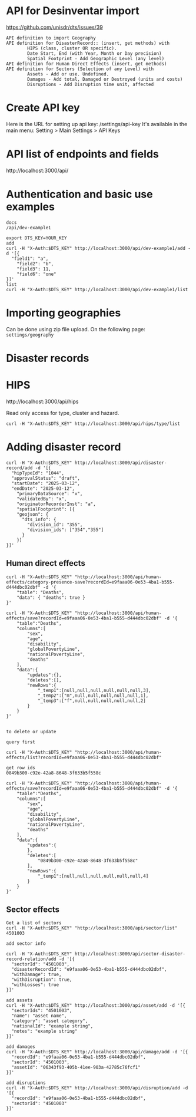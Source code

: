 # API for Desinventar import

https://github.com/unisdr/dts/issues/39

```
API definition to import Geography
API definition for DisasterRecord:: (insert, get methods) with
		HIPS (class, cluster OR specific).
		Date Start, End (with Year, Month or Day precision)
		Spatial Footprint - Add Geographic Level (any level)
API definition for Human Direct Effects (insert, get methods)
API definition for Sectors (Selection of any Level) with
		Assets - Add or use. Undefined.
		Damages - Add total, Damaged or Destroyed (units and costs)
		Disruptions - Add Disruption time unit, affected
```


# Create API key

Here is the URL for setting up api key: /settings/api-key
It's available in the main menu: Setting > Main Settings > API Keys

# API list of endpoints and fields

http://localhost:3000/api/

# Authentication and basic use examples

```
docs
/api/dev-example1

export DTS_KEY=YOUR_KEY
add
curl -H "X-Auth:$DTS_KEY" http://localhost:3000/api/dev-example1/add -d '[{
  "field1": "a",
	"field2": "b",
	"field3": 11,
	"field6": "one"
}]'
list
curl -H "X-Auth:$DTS_KEY" http://localhost:3000/api/dev-example1/list

```

# Importing geographies

Can be done using zip file upload. On the following page: `settings/geography`

# Disaster records

# HIPS

http://localhost:3000/api/hips

Read only access for type, cluster and hazard.
```
curl -H "X-Auth:$DTS_KEY" http://localhost:3000/api/hips/type/list
```

# Adding disaster record

```
curl -H "X-Auth:$DTS_KEY" http://localhost:3000/api/disaster-record/add -d '[{
  "hipTypeId": "1044",
  "approvalStatus": "draft",
  "startDate": "2025-03-12",
  "endDate": "2025-03-12",
	"primaryDataSource": "x",
	"validatedBy": "x",
	"originatorRecorderInst": "a",
	"spatialFootprint": [{
    "geojson": {
      "dts_info": {
        "division_id": "355",
        "division_ids": ["354","355"]
      }
	}]
}]'
```

## Human direct effects
```
curl -H "X-Auth:$DTS_KEY" "http://localhost:3000/api/human-effects/category-presence-save?recordId=e9faaa06-0e53-4ba1-b555-d444dbc02dbf" -d '{
	"table": "Deaths",
	"data": { "deaths": true }
}'

curl -H "X-Auth:$DTS_KEY" "http://localhost:3000/api/human-effects/save?recordId=e9faaa06-0e53-4ba1-b555-d444dbc02dbf" -d '{
	"table":"Deaths",
	"columns":[
		"sex",
		"age",
		"disability",
		"globalPovertyLine",
		"nationalPovertyLine",
		"deaths"
	],
	"data":{
		"updates":{},
		"deletes":[],
		"newRows":{
			"_temp1":[null,null,null,null,null,null,3],
			"_temp2":["m",null,null,null,null,null,1],
			"_temp3":["f",null,null,null,null,null,2]
		}
	}
}'


to delete or update

query first

curl -H "X-Auth:$DTS_KEY" "http://localhost:3000/api/human-effects/list?recordId=e9faaa06-0e53-4ba1-b555-d444dbc02dbf"

get row ids
0849b300-c92e-42a8-8648-3f633b5f558c

curl -H "X-Auth:$DTS_KEY" "http://localhost:3000/api/human-effects/save?recordId=e9faaa06-0e53-4ba1-b555-d444dbc02dbf" -d '{
	"table":"Deaths",
	"columns":[
		"sex",
		"age",
		"disability",
		"globalPovertyLine",
		"nationalPovertyLine",
		"deaths"
	],
	"data":{
		"updates":{
		},
		"deletes":[
			"0849b300-c92e-42a8-8648-3f633b5f558c"
		],
		"newRows":{
			"_temp1":[null,null,null,null,null,null,4]
		}
	}
}'

```

## Sector effects

```
Get a list of sectors
curl -H "X-Auth:$DTS_KEY" "http://localhost:3000/api/sector/list"
4501003

add sector info

curl -H "X-Auth:$DTS_KEY" http://localhost:3000/api/sector-disaster-record-relation/add -d '[{
  "sectorId": "4501003",
  "disasterRecordId": "e9faaa06-0e53-4ba1-b555-d444dbc02dbf",
  "withDamage": true,
  "withDisruption": true,
  "withLosses": true
}]'

add assets
curl -H "X-Auth:$DTS_KEY" http://localhost:3000/api/asset/add -d '[{
  "sectorIds": "4501003",
  "name": "asset name",
  "category": "asset category",
  "nationalId": "example string",
  "notes": "example string"
}]'

add damages
curl -H "X-Auth:$DTS_KEY" http://localhost:3000/api/damage/add -d '[{
  "recordId": "e9faaa06-0e53-4ba1-b555-d444dbc02dbf",
  "sectorId": "4501003",
  "assetId": "06343f93-405b-41ee-903a-42785c76fcf1"
}]'

add disruptions
curl -H "X-Auth:$DTS_KEY" http://localhost:3000/api/disruption/add -d '[{
  "recordId": "e9faaa06-0e53-4ba1-b555-d444dbc02dbf",
  "sectorId": "4501003"
}]'
		
```

